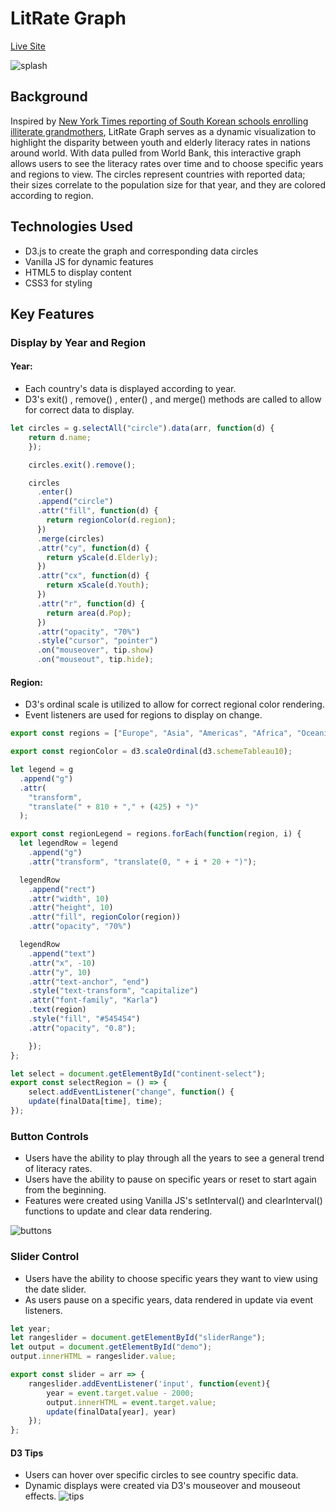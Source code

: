 # LitRate Graph
[Live Site](https://juliawang105.github.io/lit-rate-graph/)

![splash](https://i.pinimg.com/originals/4c/f6/6d/4cf66dd46a4544c01235ec268bd11c34.gif)

## Background

Inspired by [New York Times reporting of South Korean schools enrolling illiterate grandmothers](https://www.nytimes.com/2019/04/27/world/asia/south-korea-school-grandmothers.html), LitRate Graph serves as a dynamic visualization to highlight the disparity between youth and elderly literacy rates in nations around world. With data pulled from World Bank, this interactive graph allows users to see the literacy rates over time and to choose specific years and regions to view. The circles represent countries with reported data; their sizes correlate to the population size for that year, and they are colored according to region. 

## Technologies Used

* D3.js to create the graph and corresponding data circles
* Vanilla JS for dynamic features 
* HTML5 to display content 
* CSS3 for styling 

## Key Features

### Display by Year and Region

#### Year:

* Each country's data is displayed according to year. 
* D3's exit() , remove() , enter() , and merge() methods are called to allow for correct data to display. 
```javascript
let circles = g.selectAll("circle").data(arr, function(d) {
    return d.name;
    });

    circles.exit().remove();

    circles
      .enter()
      .append("circle")
      .attr("fill", function(d) {
        return regionColor(d.region);
      })
      .merge(circles)
      .attr("cy", function(d) {
        return yScale(d.Elderly);
      })
      .attr("cx", function(d) {
        return xScale(d.Youth);
      })
      .attr("r", function(d) {
        return area(d.Pop);
      })
      .attr("opacity", "70%")
      .style("cursor", "pointer")
      .on("mouseover", tip.show)
      .on("mouseout", tip.hide);
   ```
   #### Region: 
   * D3's ordinal scale is utilized to allow for correct regional color rendering. 
   * Event listeners are used for regions to display on change.
``` javascript
export const regions = ["Europe", "Asia", "Americas", "Africa", "Oceania"];

export const regionColor = d3.scaleOrdinal(d3.schemeTableau10);

let legend = g
  .append("g")
  .attr(
    "transform",
    "translate(" + 810 + "," + (425) + ")"
  );

export const regionLegend = regions.forEach(function(region, i) {
  let legendRow = legend
    .append("g")
    .attr("transform", "translate(0, " + i * 20 + ")");

  legendRow
    .append("rect")
    .attr("width", 10)
    .attr("height", 10)
    .attr("fill", regionColor(region))
    .attr("opacity", "70%")

  legendRow
    .append("text")
    .attr("x", -10)
    .attr("y", 10)
    .attr("text-anchor", "end")
    .style("text-transform", "capitalize")
    .attr("font-family", "Karla")
    .text(region)
    .style("fill", "#545454")
    .attr("opacity", "0.8");

    });
};

let select = document.getElementById("continent-select");
export const selectRegion = () => {
    select.addEventListener("change", function() {
    update(finalData[time], time);
});

   ```
### Button Controls

* Users have the ability to play through all the years to see a general trend of literacy rates. 
* Users have the ability to pause on specific years or reset to start again from the beginning. 
* Features were created using Vanilla JS's setInterval() and clearInterval() functions to update and clear data rendering. 

![buttons](https://i.pinimg.com/originals/2a/e2/42/2ae242aeead1bdfd33d8871bacdfc038.gif)

### Slider Control

* Users have the ability to choose specific years they want to view using the date slider. 
* As users pause on a specific years, data rendered in update via event listeners. 
```  javascript let rangeslider = document.getElementById("sliderRange");
let year;
let rangeslider = document.getElementById("sliderRange");
let output = document.getElementById("demo");
output.innerHTML = rangeslider.value;

export const slider = arr => {
    rangeslider.addEventListener('input', function(event){
        year = event.target.value - 2000;
        output.innerHTML = event.target.value;
        update(finalData[year], year)
    });
};
   ```
#### D3 Tips 
* Users can hover over specific circles to see country specific data. 
* Dynamic displays were created via D3's mouseover and mouseout effects. 
![tips](https://i.pinimg.com/originals/58/2c/73/582c73137fd19002a0c8765f5d53b98e.gif)





